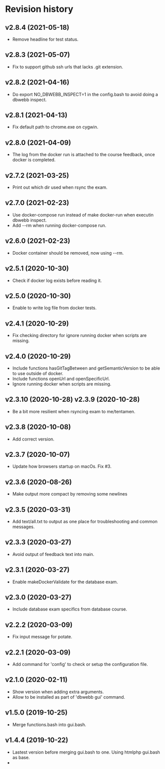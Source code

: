 Revision history
==================================



v2.8.4 (2021-05-18)
----------------------------------

* Remove headline for test status.



v2.8.3 (2021-05-07)
----------------------------------

* Fix to support github ssh urls that lacks .git extension.



v2.8.2 (2021-04-16)
----------------------------------

* Do export NO_DBWEBB_INSPECT=1 in the config.bash to avoid doing a dbwebb inspect.



v2.8.1 (2021-04-13)
----------------------------------

* Fix default path to chrome.exe on cygwin.



v2.8.0 (2021-04-09)
----------------------------------

* The log from the docker run is attached to the course feedback, once docker is completed.



v2.7.2 (2021-03-25)
----------------------------------

* Print out which dir used when rsync the exam.



v2.7.0 (2021-02-23)
----------------------------------

* Use docker-compose run instead of make docker-run when executin dbwebb inspect.
* Add --rm when running docker-compose run.



v2.6.0 (2021-02-23)
----------------------------------

* Docker container should be removed, now using --rm.



v2.5.1 (2020-10-30)
----------------------------------

* Check if docker log exists before reading it.



v2.5.0 (2020-10-30)
----------------------------------

* Enable to write log file from docker tests.



v2.4.1 (2020-10-29)
----------------------------------

* Fix checking directory for ignore running docker when scripts are missing.



v2.4.0 (2020-10-29)
----------------------------------

* Include functions hasGitTagBetween and getSemanticVersion to be able to use outside of docker.
* Include functions openUrl and openSpecificUrl.
* Ignore running docker when scripts are missing.



v2.3.10 (2020-10-28)
v2.3.9 (2020-10-28)
----------------------------------

* Be a bit more resilient when rsyncing exam to me/tentamen.



v2.3.8 (2020-10-08)
----------------------------------

* Add correct version.



v2.3.7 (2020-10-07)
----------------------------------

* Update how browsers startup on macOs. Fix #3.



v2.3.6 (2020-08-26)
----------------------------------

* Make output more compact by removing some newlines



v2.3.5 (2020-03-31)
----------------------------------

* Add text/all.txt to output as one place for troubleshooting and common messages.



v2.3.3 (2020-03-27)
----------------------------------

* Avoid output of feedback text into main.



v2.3.1 (2020-03-27)
----------------------------------

* Enable makeDockerValidate for the database exam.



v2.3.0 (2020-03-27)
----------------------------------

* Include database exam specifics from database course.



v2.2.2 (2020-03-09)
----------------------------------

* Fix input message for potate.



v2.2.1 (2020-03-09)
----------------------------------

* Add command for 'config' to check or setup the configuration file.



v2.1.0 (2020-02-11)
----------------------------------

* Show version when adding extra arguments.
* Allow to be installed as part of 'dbwebb gui' command.



v1.5.0 (2019-10-25)
----------------------------------

* Merge functions.bash into gui.bash.



v1.4.4 (2019-10-22)
----------------------------------

* Lastest version before merging gui.bash to one. Using htmlphp gui.bash as base.
*
